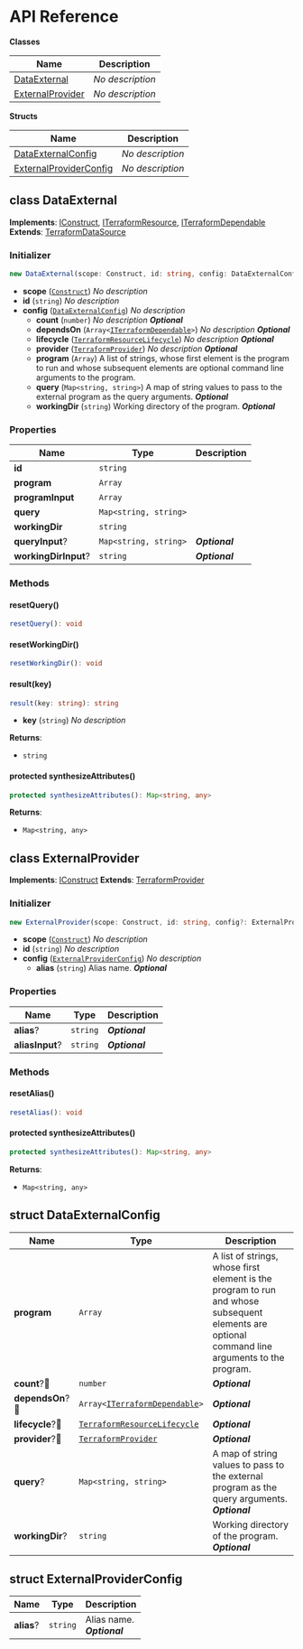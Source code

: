 # API Reference

**Classes**

Name|Description
----|-----------
[DataExternal](#cdktf-provider-external-dataexternal)|*No description*
[ExternalProvider](#cdktf-provider-external-externalprovider)|*No description*


**Structs**

Name|Description
----|-----------
[DataExternalConfig](#cdktf-provider-external-dataexternalconfig)|*No description*
[ExternalProviderConfig](#cdktf-provider-external-externalproviderconfig)|*No description*



## class DataExternal  <a id="cdktf-provider-external-dataexternal"></a>



__Implements__: [IConstruct](#constructs-iconstruct), [ITerraformResource](#cdktf-iterraformresource), [ITerraformDependable](#cdktf-iterraformdependable)
__Extends__: [TerraformDataSource](#cdktf-terraformdatasource)

### Initializer




```ts
new DataExternal(scope: Construct, id: string, config: DataExternalConfig)
```

* **scope** (<code>[Construct](#constructs-construct)</code>)  *No description*
* **id** (<code>string</code>)  *No description*
* **config** (<code>[DataExternalConfig](#cdktf-provider-external-dataexternalconfig)</code>)  *No description*
  * **count** (<code>number</code>)  *No description* __*Optional*__
  * **dependsOn** (<code>Array<[ITerraformDependable](#cdktf-iterraformdependable)></code>)  *No description* __*Optional*__
  * **lifecycle** (<code>[TerraformResourceLifecycle](#cdktf-terraformresourcelifecycle)</code>)  *No description* __*Optional*__
  * **provider** (<code>[TerraformProvider](#cdktf-terraformprovider)</code>)  *No description* __*Optional*__
  * **program** (<code>Array<string></code>)  A list of strings, whose first element is the program to run and whose subsequent elements are optional command line arguments to the program. 
  * **query** (<code>Map<string, string></code>)  A map of string values to pass to the external program as the query arguments. __*Optional*__
  * **workingDir** (<code>string</code>)  Working directory of the program. __*Optional*__



### Properties


Name | Type | Description 
-----|------|-------------
**id** | <code>string</code> | <span></span>
**program** | <code>Array<string></code> | <span></span>
**programInput** | <code>Array<string></code> | <span></span>
**query** | <code>Map<string, string></code> | <span></span>
**workingDir** | <code>string</code> | <span></span>
**queryInput**? | <code>Map<string, string></code> | __*Optional*__
**workingDirInput**? | <code>string</code> | __*Optional*__

### Methods


#### resetQuery() <a id="cdktf-provider-external-dataexternal-resetquery"></a>



```ts
resetQuery(): void
```





#### resetWorkingDir() <a id="cdktf-provider-external-dataexternal-resetworkingdir"></a>



```ts
resetWorkingDir(): void
```





#### result(key) <a id="cdktf-provider-external-dataexternal-result"></a>



```ts
result(key: string): string
```

* **key** (<code>string</code>)  *No description*

__Returns__:
* <code>string</code>

#### protected synthesizeAttributes() <a id="cdktf-provider-external-dataexternal-synthesizeattributes"></a>



```ts
protected synthesizeAttributes(): Map<string, any>
```


__Returns__:
* <code>Map<string, any></code>



## class ExternalProvider  <a id="cdktf-provider-external-externalprovider"></a>



__Implements__: [IConstruct](#constructs-iconstruct)
__Extends__: [TerraformProvider](#cdktf-terraformprovider)

### Initializer




```ts
new ExternalProvider(scope: Construct, id: string, config?: ExternalProviderConfig)
```

* **scope** (<code>[Construct](#constructs-construct)</code>)  *No description*
* **id** (<code>string</code>)  *No description*
* **config** (<code>[ExternalProviderConfig](#cdktf-provider-external-externalproviderconfig)</code>)  *No description*
  * **alias** (<code>string</code>)  Alias name. __*Optional*__



### Properties


Name | Type | Description 
-----|------|-------------
**alias**? | <code>string</code> | __*Optional*__
**aliasInput**? | <code>string</code> | __*Optional*__

### Methods


#### resetAlias() <a id="cdktf-provider-external-externalprovider-resetalias"></a>



```ts
resetAlias(): void
```





#### protected synthesizeAttributes() <a id="cdktf-provider-external-externalprovider-synthesizeattributes"></a>



```ts
protected synthesizeAttributes(): Map<string, any>
```


__Returns__:
* <code>Map<string, any></code>



## struct DataExternalConfig  <a id="cdktf-provider-external-dataexternalconfig"></a>






Name | Type | Description 
-----|------|-------------
**program** | <code>Array<string></code> | A list of strings, whose first element is the program to run and whose subsequent elements are optional command line arguments to the program.
**count**?🔹 | <code>number</code> | __*Optional*__
**dependsOn**?🔹 | <code>Array<[ITerraformDependable](#cdktf-iterraformdependable)></code> | __*Optional*__
**lifecycle**?🔹 | <code>[TerraformResourceLifecycle](#cdktf-terraformresourcelifecycle)</code> | __*Optional*__
**provider**?🔹 | <code>[TerraformProvider](#cdktf-terraformprovider)</code> | __*Optional*__
**query**? | <code>Map<string, string></code> | A map of string values to pass to the external program as the query arguments.<br/>__*Optional*__
**workingDir**? | <code>string</code> | Working directory of the program.<br/>__*Optional*__



## struct ExternalProviderConfig  <a id="cdktf-provider-external-externalproviderconfig"></a>






Name | Type | Description 
-----|------|-------------
**alias**? | <code>string</code> | Alias name.<br/>__*Optional*__



